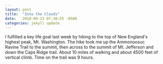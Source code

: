 ```yaml
---
layout: post
title:  "Into the Clouds"
date:   2010-09-23 07:30:55 -0500
categories: jekyll update
---
```

I fulfilled a key life goal last week by hiking to the top of New England's highest peak, Mt. Washington. The hike took me up the Ammonoosuc Ravine Trail to the summit, then across to the summit of Mt. Jefferson and down the Caps Ridge trail. About 10 miles of walking and about 4500 feet of vertical climb. Time on the trail was 9 hours.

<script src="https://cdn.jsdelivr.net/npm/publicalbum@latest/embed-ui.min.js" async></script>
<div class="pa-gallery-player-widget" style="width:100%; height:480px; display:none;"
  data-link="https://photos.app.goo.gl/3BZaTxkQzoDfsnzt6"
  data-title="New photo by Ed Dennison"
  data-repeat="false">
  <object data="https://lh3.googleusercontent.com/8qvJCr0yOOppxpNPxR6iprqdi0xJxMwc8NOseUbYOMnEIdd9znLpOLPSowIAOZ06EJ6jcuFIYFVg55_LfgfYRnK1RbBhl6PzcqD0NAX8k-RFM6qroDjFt9UneSQdoGZRvrogNqxp5dg=w1920-h1080"></object>
</div>

